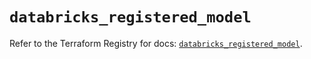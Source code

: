 # `databricks_registered_model`

Refer to the Terraform Registry for docs: [`databricks_registered_model`](https://registry.terraform.io/providers/databricks/databricks/1.70.0/docs/resources/registered_model).
